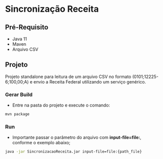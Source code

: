 # Sincronização Receita

## Pré-Requisito
 * Java 11
 * Maven
 * Arquivo CSV
 
## Projeto
 Projeto standalone para leitura de um arquivo CSV no formato (0101;12225-6;100,00;A) e envio a Receita Federal utilizando um serviço genérico.
 

### Gerar Build
 * Entre na pasta do projeto e execute o comando:
```sh
mvn package
```

### Run
 * Importante passar o parâmetro do arquivo com **input-file=file:**, conforme o exemplo abaixo;
```sh
java -jar SincronizacaoReceita.jar input-file=file:{path_file}
```